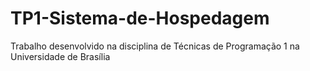 # TP1-Sistema-de-Hospedagem
Trabalho desenvolvido na disciplina de Técnicas de Programação 1 na Universidade de Brasília
